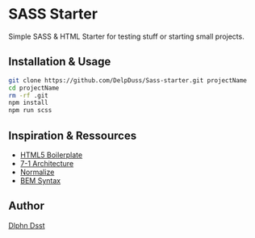 # SASS Starter

Simple SASS & HTML Starter for testing stuff or starting small projects.

## Installation & Usage

```sh
git clone https://github.com/DelpDuss/Sass-starter.git projectName
cd projectName
rm -rf .git
npm install
npm run scss
```

## Inspiration & Ressources

- [HTML5 Boilerplate](https://github.com/h5bp/html5-boilerplate)
- [7-1 Architecture](https://github.com/HugoGiraudel/sass-boilerplate)
- [Normalize](https://github.com/necolas/normalize.css/)
- [BEM Syntax](https://github.com/getbem/getbem.com/)

## Author

[Dlphn Dsst](https://github.com/DelpDuss)
